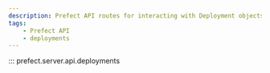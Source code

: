 ```yaml
---
description: Prefect API routes for interacting with Deployment objects.
tags:
    - Prefect API
    - deployments
---
```


::: prefect.server.api.deployments